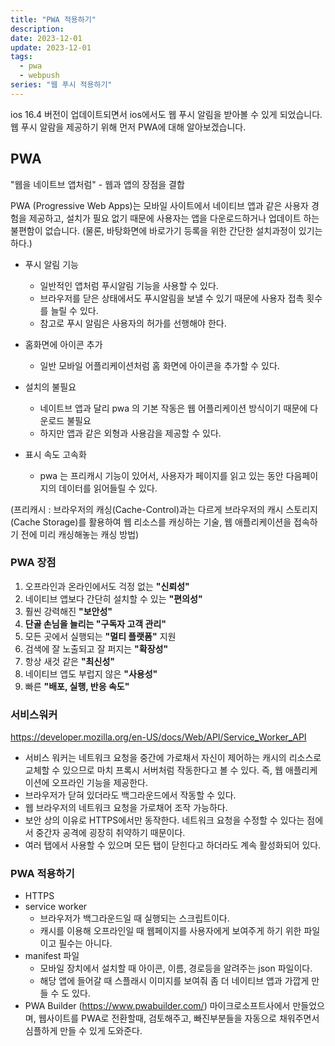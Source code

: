```yaml
---
title: "PWA 적용하기"
description:
date: 2023-12-01
update: 2023-12-01
tags:
  - pwa
  - webpush
series: "웹 푸시 적용하기"
---
```


ios 16.4 버전이 업데이트되면서 ios에서도 웹 푸시 알림을 받아볼 수 있게 되었습니다. 웹 푸시 알람을 제공하기 위해 먼저 PWA에 대해 알아보겠습니다.

## PWA

"웹을 네이트브 앱처럼" - 웹과 앱의 장점을 결합

PWA (Progressive Web Apps)는 모바일 사이트에서 네이티브 앱과 같은 사용자 경험을 제공하고, 설치가 필요 없기 때문에 사용자는 앱을 다운로드하거나 업데이트 하는 불편함이 없습니다. (물론, 바탕화면에 바로가기 등록을 위한 간단한 설치과정이 있기는 하다.)

- 푸시 알림 기능

  - 일반적인 앱처럼 푸시알림 기능을 사용할 수 있다.
  - 브라우저를 닫은 상태에서도 푸시알림을 보낼 수 있기 때문에 사용자 접촉 횟수를 늘릴 수 있다.
  - 참고로 푸시 알림은 사용자의 허가를 선행해야 한다.

- 홈화면에 아이콘 추가

  - 일반 모바일 어플리케이션처럼 홈 화면에 아이콘을 추가할 수 있다.

- 설치의 불필요
  - 네이트브 앱과 달리 pwa 의 기본 작동은 웹 어플리케이션 방식이기 때문에 다운로드 불필요
  - 하지만 앱과 같은 외형과 사용감을 제공할 수 있다.
- 표시 속도 고속화
  - pwa 는 프리캐시 기능이 있어서, 사용자가 페이지를 읽고 있는 동안 다음페이지의 데이터를 읽어들릴 수 있다.

(프리캐시 : 브라우저의 캐싱(Cache-Control)과는 다르게 브라우저의 캐시 스토리지(Cache Storage)를 활용하여 웹 리소스를 캐싱하는 기술, 웹 애플리케이션을 접속하기 전에 미리 캐싱해놓는 캐싱 방법)

### PWA 장점

1. 오프라인과 온라인에서도 걱정 없는 **"신뢰성"**
2. 네이티브 앱보다 간단히 설치할 수 있는 **"편의성"**
3. 훨씬 강력해진 **"보안성"**
4. **단골 손님을 늘리는 "구독자 고객 관리"**
5. 모든 곳에서 실행되는 **"멀티 플랫폼"** 지원
6. 검색에 잘 노출되고 잘 퍼지는 **"확장성"**
7. 항상 새것 같은 **"최신성"**
8. 네이티브 앱도 부럽지 않은 **"사용성"**
9. 빠른 **"배포, 실행, 반응 속도"**

### 서비스워커

https://developer.mozilla.org/en-US/docs/Web/API/Service_Worker_API

- 서비스 워커는 네트워크 요청을 중간에 가로채서 자신이 제어하는 캐시의 리소스로 교체할 수 있으므로 마치 프록시 서버처럼 작동한다고 볼 수 있다. 즉, 웹 애플리케이션에 오프라인 기능을 제공한다.
- 브라우저가 닫혀 있더라도 백그라운드에서 작동할 수 있다.
- 웹 브라우저의 네트워크 요청을 가로채어 조작 가능하다.
- 보안 상의 이유로 HTTPS에서만 동작한다. 네트워크 요청을 수정할 수 있다는 점에서 중간자 공격에 굉장히 취약하기 때문이다.
- 여러 탭에서 사용할 수 있으며 모든 탭이 닫힌다고 하더라도 계속 활성화되어 있다.

### PWA 적용하기

- HTTPS
- service worker
  - 브라우저가 백그라운드일 때 실행되는 스크립트이다.
  - 캐시를 이용해 오프라인일 때 웹페이지를 사용자에게 보여주게 하기 위한 파일이고 필수는 아니다.
- manifest 파일
  - 모바일 장치에서 설치할 때 아이콘, 이름, 경로등을 알려주는 json 파일이다.
  - 해당 앱에 들어갈 때 스플래시 이미지를 보여줘 좀 더 네이티브 앱과 가깝게 만들 수 도 있다.
- PWA Builder (https://www.pwabuilder.com/)
  마이크로소프트사에서 만들었으며, 웹사이트를 PWA로 전환할때, 검토해주고, 빠진부분들을 자동으로 채워주면서 심플하게 만들 수 있게 도와준다.
